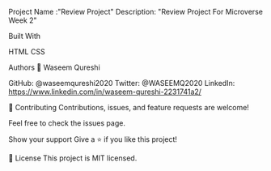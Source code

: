 Project Name :"Review Project"
Description: "Review Project For Microverse Week 2"

Built With

HTML
CSS

Authors 👤
Waseem Qureshi

GitHub: @waseemqureshi2020
Twitter: @WASEEMQ2020
LinkedIn: https://www.linkedin.com/in/waseem-qureshi-2231741a2/

🤝 Contributing Contributions, issues, and feature requests are welcome!

Feel free to check the issues page.

Show your support Give a ⭐️ if you like this project!

📝 License This project is MIT licensed.